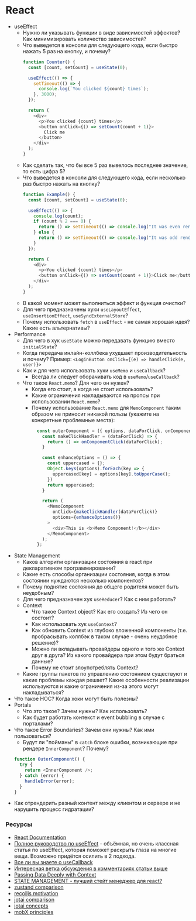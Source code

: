 # React

* useEffect
  * Нужно ли указывать функции в виде зависимостей эффектов? Как минимизировать количество зависимостей?
  * Что выведется в консоли для следующего кода, если быстро нажать 5 раз на кнопку, и почему?
    ```javascript
    function Counter() {
      const [count, setCount] = useState(0);

      useEffect(() => {
        setTimeout(() => {
          console.log(`You clicked ${count} times`);
        }, 3000);
      });

      return (
        <div>
          <p>You clicked {count} times</p>
          <button onClick={() => setCount(count + 1)}>
            Click me
          </button>
        </div>
      );
    }
    ```
  * Как сделать так, что бы все 5 раз вывелось последнее значение, то есть цифра 5?
  * Что выведется в консоли для следующего кода, если несколько раз быстро нажать на кнопку?
    ```javascript
    function Example() {
      const [count, setCount] = useState(0);

      useEffect(() => {
        console.log(count);
        if (count % 2 === 0) {
          return () => setTimeout(() => console.log("It was even render"), 1000);
        } else {
          return () => setTimeout(() => console.log("It was odd render"), 1000);
        }
      });

      return (
        <div>
          <p>You clicked {count} times</p>
          <button onClick={() => setCount(count + 1)}>Click me</button>
        </div>
      );
    }
    ```
  * В какой момент может выполниться эффект и функция очистки?
  * Для чего предназначены хуки `useLayoutEffect`, `useInsertionEffect`, `useSyncExternalStore`?
  * Почему использовать `fetch` в `useEffect` - не самая хорошая идея? Какие есть альтернативы?
* Performance
  * Для чего в хук `useState` можно передавать функцию вместо `initialState`?
  * Когда передача инлайн-коллбека ухудшает производительность и почему? Пример: `<LoginButton onClick={(e) => handleClick(e, user)}>`
  * Как и для чего использовать хуки `useMemo` и `useCallback`? 
    * Всегда ли следует оборачивать код в `useMemo`/`useCallback`?
  * Что такое `React.memo`? Для чего он нужен?
    * Когда его стоит, а когда не стоит использовать?
    * Какие ограничения накладываются на пропсы при использовании `React.memo`?
    * Почему использование `React.memo` для `MemoComponent` таким образом не приносит никакой пользы (укажите на конкретные проблемные места):
      ```javascript
        const outerComponent = ({ options, dataForClick, onComponentClick }) => {
          const makeClickHandler = (dataForClick) => {
            return () => onComponentClick(dataForClick);
          }

          const enhanceOptions = () => {
            const uppercased = {};
            Object.keys(options).forEach(key => {
              uppercased[key] = options[key].toUpperCase();
            })
            return uppercased;
          }

          return (
            <MemoComponent
              onClick={makeClickHandler(dataForClick)}
              options={enhanceOptions()}
            >
              <div>This is <b>Memo Component!</b></div>
            </MemoComponent>
          );
        };
      ```
* State Management
  * Каков алгоритм организации состояния в react при декларативном программировании?
  * Какие есть способы организации состояния, когда в этом состоянии нуждаются несколько компонентов?
  * Почему поднятие состояния до общего родителя может быть неудобным?
  * Для чего предназначен хук `useReducer`? Как с ним работать?
  * Context
    * Что такое Context object? Как его создать? Из чего он состоит?
    * Как использовать хук `useContext`?
    * Как обновить Context из глубоко вложенной компоненты (т.е. пробрасывать коллбэк в таком случае - очень неудобное решение)?
    * Можно ли вкладывать провайдеры одного и того же Context друг в друга? Из какого провайдера при этом будут браться данные?
    * Почему не стоит злоупотреблять Context?
  * Какие группы пакетов по управлению состоянием существуют и какие проблемы каждая решает? Какие особенности реализации используются и какие ограничения из-за этого могут накладываться?
* Что такое HOC? Когда хоки могут быть полезны?
* Portals
  * Что это такое? Зачем нужны? Как использовать?
  * Как будет работать контекст и event bubbling в случае с порталами?
* Что такое Error Boundaries? Зачем они нужны? Как ими пользоваться?
  * Будут ли "пойманы" в `catch` блоке ошибки, возникающие при рендере `InnerComponent`? Почему?
  ```javascript
  function OuterComponent() {
    try {
      return <InnerComponent />;
    } catch (error) {
      handleError(error);
    }
  }
  ```
* Как отрендерить разный контент между клиентом и сервере и не нарушить процесс гидратации?

### Ресурсы

* [React Documentation](https://react.dev/learn)
* [Полное руководство по useEffect](https://habr.com/ru/company/ruvds/blog/445276/) - объёмная, но очень классная статья по useEffect, которая поможет раскрыть глаза на многие вещи. Возможно придётся осилить в 2 подхода.
* [Все ли вы знаете о useCallback](https://habr.com/ru/post/529950/)
* [Интересная ветка обсуждения в комментариях статьи выше](https://habr.com/ru/post/529950/comments/#comment_22380330)
* [Passing Data Deeply with Context](https://react.dev//learn/passing-data-deeply-with-context)
* [STATE MANAGEMENT - лучший стейт менеджер для react?](https://www.youtube.com/watch?v=AUbWwzez_Dg)
* [zustand comparison](https://zustand.docs.pmnd.rs/getting-started/comparison)
* [recoiljs motivation](https://recoiljs.org/docs/introduction/motivation/)
* [jotai comparison](https://jotai.org/docs/basics/comparison)
* [jotai concepts](https://jotai.org/docs/basics/concepts)
* [mobX principles](https://mobx.js.org/the-gist-of-mobx.html#principles)